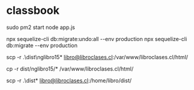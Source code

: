 # classbook
sudo pm2 start node app.js

npx sequelize-cli db:migrate:undo:all --env production
npx sequelize-cli db:migrate --env production

scp -r .\dist\nglibro15\* libro@libroclases.cl:/var/www/libroclases.cl/html/

cp -r dist/nglibro15/* /var/www/libroclases.cl/html/

scp -r .\dist\* libro@libroclases.cl:/home/libro/dist/
